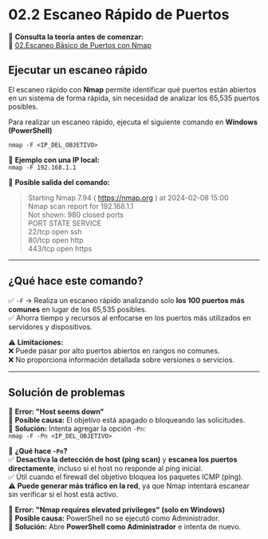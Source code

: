 # 02.2 Escaneo Rápido de Puertos

📖 **Consulta la teoría antes de comenzar:**  
🔗 [02.Escaneo Básico de Puertos con Nmap](https://courageous-tail-945.notion.site/02-Escaneo-B-sico-de-Puertos-con-Nmap-19e82d5d5423800c86cbf418914f4dd6)

## Ejecutar un escaneo rápido

El escaneo rápido con **Nmap** permite identificar qué puertos están abiertos en un sistema de forma rápida, sin necesidad de analizar los 65,535 puertos posibles.  

Para realizar un escaneo rápido, ejecuta el siguiente comando en **Windows (PowerShell)**  

`nmap -F <IP_DEL_OBJETIVO>`

📌 **Ejemplo con una IP local:**  
`nmap -F 192.168.1.1`

📌 **Posible salida del comando:**  
> Starting Nmap 7.94 ( https://nmap.org ) at 2024-02-08 15:00  
> Nmap scan report for 192.168.1.1  
> Not shown: 980 closed ports  
> PORT    STATE SERVICE  
> 22/tcp  open  ssh  
> 80/tcp  open  http  
> 443/tcp open  https  

---

## ¿Qué hace este comando?

✅ `-F` → Realiza un escaneo rápido analizando solo **los 100 puertos más comunes** en lugar de los 65,535 posibles.  
✅ Ahorra tiempo y recursos al enfocarse en los puertos más utilizados en servidores y dispositivos.  

⚠️ **Limitaciones:**  
❌ Puede pasar por alto puertos abiertos en rangos no comunes.  
❌ No proporciona información detallada sobre versiones o servicios.  

---

## Solución de problemas

🔹 **Error: "Host seems down"**  
📌 **Posible causa:** El objetivo está apagado o bloqueando las solicitudes.  
📌 **Solución:** Intenta agregar la opción `-Pn`:  
`nmap -F -Pn <IP_DEL_OBJETIVO>`

📌 **¿Qué hace `-Pn`?**  
✅ **Desactiva la detección de host (ping scan)** y **escanea los puertos directamente**, incluso si el host no responde al ping inicial.  
✅ Útil cuando el firewall del objetivo bloquea los paquetes ICMP (ping).  
⚠️ **Puede generar más tráfico en la red**, ya que Nmap intentará escanear sin verificar si el host está activo.  

🔹 **Error: "Nmap requires elevated privileges" (solo en Windows)**  
📌 **Posible causa:** PowerShell no se ejecutó como Administrador.  
📌 **Solución:** Abre **PowerShell como Administrador** e intenta de nuevo.  
